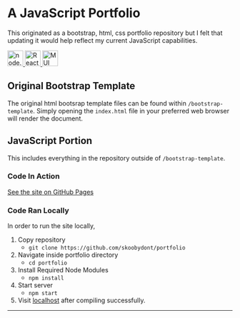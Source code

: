 
# A JavaScript Portfolio
This originated as a bootstrap, html, css portfolio repository but I felt that updating it would help reflect my current JavaScript capabilities.
<div>
  <a href="https://nodejs.org/en/" target="_blank" rel="noopener">
    <img
      src="https://external-content.duckduckgo.com/iu/?u=https%3A%2F%2Fngts-eg.com%2Fwp-content%2Fuploads%2F2020%2F01%2Fnodejs_logo.png&f=1&nofb=1"
      alt="node.js"
      width="35px"
      height="35px"
    />
  </a>
  <a href="https://reactjs.org/" target="_blank" rel="noopener">
    <img
      src="https://logos-download.com/wp-content/uploads/2016/09/React_logo_logotype_emblem.png"
      alt="React.js"
      width="35px"
      height="35px"
    />
  </a>
  <a href="https://github.com/mui-org/material-ui" target="_blank" rel="noopener">
    <img
      src="https://mui.com/static/logo.svg"
      alt="MUI"
      width="35px"
      height="35px"
    />
  </a>
</div>

## Original Bootstrap Template
The original html bootsrap template files can be found within
`/bootstrap-template`.
Simply opening the `index.html` file in your preferred web browser will render the document.

## JavaScript Portion
This includes everything in the repository outside of `/bootstrap-template`.

### Code In Action
[See the site on GitHub Pages](https://skoobydont.github.io/portfolio)

### Code Ran Locally
In order to run the site locally,
1. Copy repository
    -  `git clone https://github.com/skoobydont/portfolio`
2. Navigate inside portfolio directory
    - `cd portfolio`
3. Install Required Node Modules
    - `npm install`
4. Start server
    - `npm start`
5. Visit [localhost](localhost:3000) after compiling successfully.
<hr>